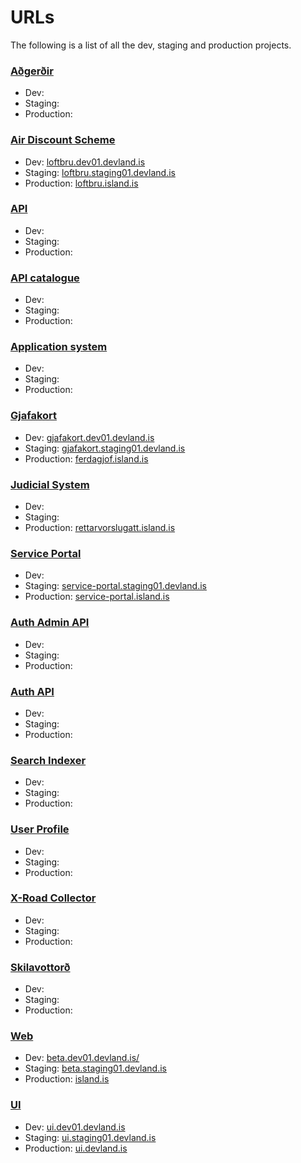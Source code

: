 # URLs

The following is a list of all the dev, staging and production projects.

### [Aðgerðir](../projects/adgerdir.md)

- Dev:
- Staging:
- Production:

### [Air Discount Scheme](../projects/air-discount-scheme/README.md)

- Dev: [loftbru.dev01.devland.is](https://loftbru.dev01.devland.is)
- Staging: [loftbru.staging01.devland.is](https://loftbru.staging01.devland.is)
- Production: [loftbru.island.is](https://loftbru.island.is)

### [API](../projects/api.md)

- Dev:
- Staging:
- Production:

### [API catalogue](../projects/api-catalogue.md)

- Dev:
- Staging:
- Production:

### [Application system](../projects/application-system/README.md)

- Dev:
- Staging:
- Production:

### [Gjafakort](../projects/gjafakort/README.md)

- Dev: [gjafakort.dev01.devland.is](https://gjafakort.dev01.devland.is)
- Staging: [gjafakort.staging01.devland.is](https://gjafakort.staging01.devland.is)
- Production: [ferdagjof.island.is](https://ferdagjof.island.is)

### [Judicial System](../projects/judicial-system/README.md)

- Dev:
- Staging:
- Production: [rettarvorslugatt.island.is](https://rettarvorslugatt.island.is)

### [Service Portal](../projects/service-portal.md)

- Dev:
- Staging: [service-portal.staging01.devland.is](https://service-portal.staging01.devland.is)
- Production: [service-portal.island.is](https://service-portal.island.is)

### [Auth Admin API](../projects/services/auth-admin-api.md)

- Dev:
- Staging:
- Production:

### [Auth API](../projects/services/auth-api.md)

- Dev:
- Staging:
- Production:

### [Search Indexer](../projects/services/search-indexer.md)

- Dev:
- Staging:
- Production:

### [User Profile](../projects/services/user-profile.md)

- Dev:
- Staging:
- Production:

### [X-Road Collector](../projects/services/xroad-collector.md)

- Dev:
- Staging:
- Production:

### [Skilavottorð](../projects/skilavottord/README.md)

- Dev:
- Staging:
- Production:

### [Web](../projects/web.md)

- Dev: [beta.dev01.devland.is/](https://beta.dev01.devland.is)
- Staging: [beta.staging01.devland.is](https://beta.staging01.devland.is)
- Production: [island.is](https://island.is)

### [UI](../libs/ui.md)

- Dev: [ui.dev01.devland.is](https://ui.dev01.devland.is)
- Staging: [ui.staging01.devland.is](https://ui.staging01.devland.is)
- Production: [ui.devland.is](https://ui.devland.is)
